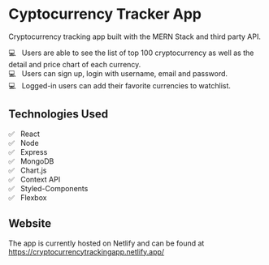 # Cyptocurrency Tracker App

Cryptocurrency tracking app built with the MERN Stack and third party API.

:computer: &nbsp; Users are able to see the list of top 100 cryptocurrency as well as the detail and price chart of each currency.  
:computer: &nbsp; Users can sign up, login with username, email and password.  
:computer: &nbsp; Logged-in users can add their favorite currencies to watchlist.  


## Technologies Used
:white_check_mark: &nbsp; React  
:white_check_mark: &nbsp; Node  
:white_check_mark: &nbsp; Express  
:white_check_mark: &nbsp; MongoDB  
:white_check_mark: &nbsp; Chart.js  
:white_check_mark: &nbsp; Context API  
:white_check_mark: &nbsp; Styled-Components  
:white_check_mark: &nbsp; Flexbox  



## Website

The app is currently hosted on Netlify and can be found at https://cryptocurrencytrackingapp.netlify.app/
